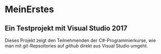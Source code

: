 # MeinErstes
## Ein Testprojekt mit Visual Studio 2017
Dieses Projekt zeigt den Teilnehmenden der C#-Programmierkurse, wie man mit git-Repsoitories auf *github* direkt aus Visual Studio umgeht.
